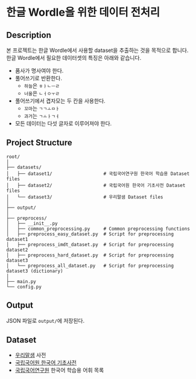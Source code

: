 # 한글 Wordle을 위한 데이터 전처리

## Description
본 프로젝트는 한글 Wordle에서 사용할 dataset을 추출하는 것을 목적으로 합니다.  
한글 Wordle에서 필요한 데이터셋의 특징은 아래와 같습니다.

- 품사가 명사여야 한다.
- 풀어쓰기로 반환한다.
  - `하늘`은 `ㅎㅏㄴㅡㄹ`
  - `너울`은 `ㄴㅓㅇㅜㄹ`
- 풀어쓰기에서 겹자모는 두 칸을 사용한다.
    - `꼬마`는 `ㄱㄱㅗㅁㅏ`
    - `과거`는 `ㄱㅗㅏㄱㅓ`
- 모든 데이터는 다섯 글자로 이루어져야 한다.

## Project Structure
```
root/  
│  
├── datasets/  
│   ├── dataset1/                   # 국립국어연구원 한국어 학습용 Dataset files  
│   ├── dataset2/                   # 국립국어원 한국어 기초사전 Dataset files  
│   └── dataset3/                   # 우리말샘 Dataset files  
│  
├── output/  
│  
├── preprocess/  
│   ├── __init__.py  
│   ├── common_preprocessing.py     # Common preprocessing functions  
│   ├── preprocess_easy_dataset.py  # Script for preprocessing dataset1
│   ├── preprocess_imdt_dataset.py  # Script for preprocessing dataset2
│   ├── preprocess_hard_dataset.py  # Script for preprocessing dataset3
│   └── preprocess_all_dataset.py   # Script for preprocessing dataset3 (dictionary)
│  
├── main.py  
└── config.py  
```

## Output
JSON 파일로 `output/`에 저장된다.

## Dataset
- [우리말샘](https://opendict.korean.go.kr/) 사전
- [국립국어원 한국어 기초사전](https://krdict.korean.go.kr/)
- [국립국어연구원](https://www.korean.go.kr/front/etcData/etcDataView.do?mn_id=46&etc_seq=71) 한국어 학습용 어휘 목록
